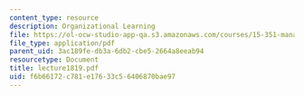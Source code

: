 ```yaml
---
content_type: resource
description: Organizational Learning
file: https://ol-ocw-studio-app-qa.s3.amazonaws.com/courses/15-351-managing-the-innovation-process-fall-2002/f6b66172c781e17633c56406870bae97_lecture1819.pdf
file_type: application/pdf
parent_uid: 3ac189fe-db3a-6db2-cbe5-2664a8eeab94
resourcetype: Document
title: lecture1819.pdf
uid: f6b66172-c781-e176-33c5-6406870bae97
---
```

